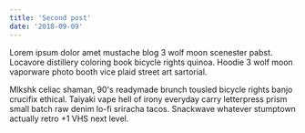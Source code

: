```yaml
---
title: 'Second post'
date: '2018-09-09'
---
```


Lorem ipsum dolor amet mustache blog 3 wolf moon scenester pabst. Locavore
distillery coloring book bicycle rights quinoa. Hoodie 3 wolf moon vaporware
photo booth vice plaid street art sartorial.

<!-- end -->

Mlkshk celiac shaman, 90's readymade brunch tousled bicycle rights banjo
crucifix ethical. Taiyaki vape hell of irony everyday carry letterpress prism
small batch raw denim lo-fi sriracha tacos. Snackwave whatever stumptown
actually retro +1 VHS next level.
